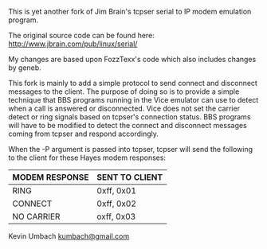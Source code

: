 This is yet another fork of Jim Brain's tcpser serial to IP modem emulation program.

The original source code can be found here:
http://www.jbrain.com/pub/linux/serial/

My changes are based upon FozzTexx's code which also includes changes by geneb.

This fork is mainly to add a simple protocol to send connect and disconnect messages to the client.
The purpose of doing so is to provide a simple technique that BBS programs running in the Vice emulator
can use to detect when a call is answered or disconnected. Vice does not set the carrier detect or ring signals
based on tcpser's connection status. BBS programs will have to be modified to detect the connect
and disconnect messages coming from tcpser and respond accordingly.

When the -P argument is passed into tcpser, tcpser will send the following to the client for these Hayes modem responses:

MODEM RESPONSE | SENT TO CLIENT
-------------- | ------------------------
RING | 0xff, 0x01
CONNECT | 0xff, 0x02
NO CARRIER | oxff, 0x03

Kevin Umbach <kumbach@gmail.com>

